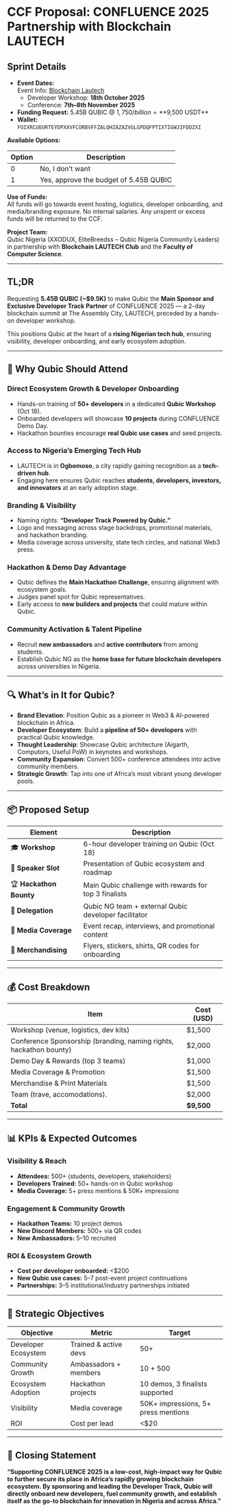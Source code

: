 # CCF Proposal: CONFLUENCE 2025 Partnership with Blockchain LAUTECH

## Sprint Details

- **Event Dates:**  
  Event Info: [Blockchain Lautech](https://blockchainlautech.club/)  
  - Developer Workshop: **18th October 2025**  
  - Conference: **7th–8th November 2025**
- **Funding Request:** 5.45B QUBIC @ $1,750/billion = **$9,500 USDT**  
- **Wallet:** `FOIXRCUEURTEYDPXXVFCORBVFFZALQHZAZAZVGLGPDQFPTIXTIGWJIFDDZXI`  

**Available Options:**

| Option | Description                            |
| ------ | -------------------------------------- |
| 0      | No, I don’t want                       |
| 1      | Yes, approve the budget of 5.45B QUBIC |

**Use of Funds:**  
All funds will go towards event hosting, logistics, developer onboarding, and media/branding exposure. No internal salaries. Any unspent or excess funds will be returned to the CCF.

**Project Team:**  
Qubic Nigeria (XXODUX, EliteBreedss – Qubic Nigeria Community Leaders) in partnership with **Blockchain LAUTECH Club** and the **Faculty of Computer Science**.

---

## TL;DR

Requesting **5.45B QUBIC (~$9.5K)** to make Qubic the **Main Sponsor and Exclusive Developer Track Partner** of CONFLUENCE 2025 — a 2-day blockchain summit at The Assembly City, LAUTECH, preceded by a hands-on developer workshop.  

This positions Qubic at the heart of a **rising Nigerian tech hub**, ensuring visibility, developer onboarding, and early ecosystem adoption.

---

## 🚀 Why Qubic Should Attend

### Direct Ecosystem Growth & Developer Onboarding
- Hands-on training of **50+ developers** in a dedicated **Qubic Workshop** (Oct 18).
- Onboarded developers will showcase **10 projects** during CONFLUENCE Demo Day.
- Hackathon bounties encourage **real Qubic use cases** and seed projects.

### Access to Nigeria’s Emerging Tech Hub
- LAUTECH is in **Ogbomoso**, a city rapidly gaining recognition as a **tech-driven hub**.
- Engaging here ensures Qubic reaches **students, developers, investors, and innovators** at an early adoption stage.

### Branding & Visibility
- Naming rights: **“Developer Track Powered by Qubic.”**
- Logo and messaging across stage backdrops, promotional materials, and hackathon branding.
- Media coverage across university, state tech circles, and national Web3 press.

### Hackathon & Demo Day Advantage
- Qubic defines the **Main Hackathon Challenge**, ensuring alignment with ecosystem goals.
- Judges panel spot for Qubic representatives.
- Early access to **new builders and projects** that could mature within Qubic.

### Community Activation & Talent Pipeline
- Recruit **new ambassadors** and **active contributors** from among students.
- Establish Qubic NG as the **home base for future blockchain developers** across universities in Nigeria.

---

## 🔍 What’s in It for Qubic?

- **Brand Elevation**: Position Qubic as a pioneer in Web3 & AI-powered blockchain in Africa.  
- **Developer Ecosystem**: Build a **pipeline of 50+ developers** with practical Qubic knowledge.  
- **Thought Leadership**: Showcase Qubic architecture (Aigarth, Computors, Useful PoW) in keynotes and workshops.  
- **Community Expansion**: Convert 500+ conference attendees into active community members.  
- **Strategic Growth**: Tap into one of Africa’s most vibrant young developer pools.  

---

## 📦 Proposed Setup

| Element                 | Description                                           |
| ----------------------- | ----------------------------------------------------- |
| 🎓 **Workshop**         | 6-hour developer training on Qubic (Oct 18)           |
| 🎤 **Speaker Slot**     | Presentation of Qubic ecosystem and roadmap           |
| 🏆 **Hackathon Bounty** | Main Qubic challenge with rewards for top 3 finalists |
| 👥 **Delegation**       | Qubic NG team + external Qubic developer facilitator  |
| 📸 **Media Coverage**   | Event recap, interviews, and promotional content      |
| 🧩 **Merchandising**    | Flyers, stickers, shirts, QR codes for onboarding     |

---

## 💰 Cost Breakdown

| Item                                                               | Cost (USD) |
| ------------------------------------------------------------------ | ---------- |
| Workshop (venue, logistics, dev kits)                              | $1,500     |
| Conference Sponsorship (branding, naming rights, hackathon bounty) | $2,000     |
| Demo Day & Rewards (top 3 teams)                                   | $1,000     |
| Media Coverage & Promotion                                         | $1,500     |
| Merchandise & Print Materials                                      | $1,500     |
| Team (trave, accomodations).                                       | $2,000     |
| **Total**                                                          | **$9,500** |

---

## 📊 KPIs & Expected Outcomes

### Visibility & Reach
- **Attendees:** 500+ (students, developers, stakeholders)  
- **Developers Trained:** 50+ hands-on in Qubic workshop  
- **Media Coverage:** 5+ press mentions & 50K+ impressions  

### Engagement & Community Growth
- **Hackathon Teams:** 10 project demos  
- **New Discord Members:** 500+ via QR codes  
- **New Ambassadors:** 5–10 recruited  

### ROI & Ecosystem Growth
- **Cost per developer onboarded:** <$200  
- **New Qubic use cases:** 5–7 post-event project continuations  
- **Partnerships:** 3–5 institutional/industry partnerships initiated  

---

## 📌 Strategic Objectives

| Objective           | Metric                | Target                              |
| ------------------- | --------------------- | ----------------------------------- |
| Developer Ecosystem | Trained & active devs | 50+                                 |
| Community Growth    | Ambassadors + members | 10 + 500                            |
| Ecosystem Adoption  | Hackathon projects    | 10 demos, 3 finalists supported     |
| Visibility          | Media coverage        | 50K+ impressions, 5+ press mentions |
| ROI                 | Cost per lead         | <$20                                |

---

## 🎯 Closing Statement

**“Supporting CONFLUENCE 2025 is a low-cost, high-impact way for Qubic to further secure its place in Africa’s rapidly growing blockchain ecosystem. By sponsoring and leading the Developer Track, Qubic will directly onboard new developers, fuel community growth, and establish itself as the go-to blockchain for innovation in Nigeria and across Africa.”**
